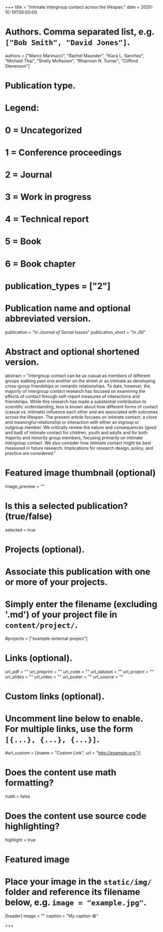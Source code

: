 +++
title = "Intimate intergroup contact across the lifespan."
date = 2020-10-19T00:00:00

# Authors. Comma separated list, e.g. `["Bob Smith", "David Jones"]`.
authors = ["Marco Marinucci", "Rachel Maunder", "Kiara L. Sanchez", "Michael Thai", "Shelly McKeown", "Rhiannon N. Turner", "Clifford Stevenson"]

# Publication type.
# Legend:
# 0 = Uncategorized
# 1 = Conference proceedings
# 2 = Journal
# 3 = Work in progress
# 4 = Technical report
# 5 = Book
# 6 = Book chapter
# publication_types = ["2"]

# Publication name and optional abbreviated version.
publication = "In *Journal of Social Issues*"
publication_short = "In *JSI*"

# Abstract and optional shortened version.
abstract = "Intergroup contact can be as casual as members of different groups walking past one another on the street or as intimate as developing cross-group friendships or romantic relationships. To date, however, the majority of intergroup contact research has focused on examining the effects of contact through self-report measures of interactions and friendships. While this research has made a substantial contribution to scientific understanding, less is known about how different forms of contact (casual vs. intimate) influence each other and are associated with outcomes across the lifespan. The present article focuses on intimate contact; a close and meaningful relationship or interaction with either an ingroup or outgroup member. We critically review the nature and consequences (good and bad) of intimate contact for children, youth and adults and for both majority and minority group members, focusing primarily on intimate intergroup contact. We also consider how intimate contact might be best measured in future research. Implications for research design, policy, and practice are considered."

# Featured image thumbnail (optional)
image_preview = ""

# Is this a selected publication? (true/false)
selected = true

# Projects (optional).
#   Associate this publication with one or more of your projects.
#   Simply enter the filename (excluding '.md') of your project file in `content/project/`.
#projects = ["example-external-project"]

# Links (optional).
url_pdf = ""
url_preprint = ""
url_code = ""
url_dataset = ""
url_project = ""
url_slides = ""
url_video = ""
url_poster = ""
url_source = ""

# Custom links (optional).
#   Uncomment line below to enable. For multiple links, use the form `[{...}, {...}, {...}]`.
#url_custom = [{name = "Custom Link", url = "http://example.org"}]

# Does the content use math formatting?
math = false

# Does the content use source code highlighting?
highlight = true

# Featured image
# Place your image in the `static/img/` folder and reference its filename below, e.g. `image = "example.jpg"`.
[header]
image = ""
caption = "My caption :smile:"

+++

